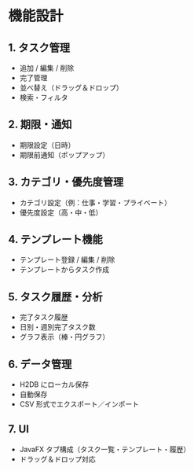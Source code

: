 # 機能設計

## 1. タスク管理
- 追加 / 編集 / 削除  
- 完了管理  
- 並べ替え（ドラッグ＆ドロップ）  
- 検索・フィルタ  

## 2. 期限・通知
- 期限設定（日時）  
- 期限前通知（ポップアップ）  

## 3. カテゴリ・優先度管理
- カテゴリ設定（例：仕事・学習・プライベート）  
- 優先度設定（高・中・低）  

## 4. テンプレート機能
- テンプレート登録 / 編集 / 削除  
- テンプレートからタスク作成  

## 5. タスク履歴・分析
- 完了タスク履歴  
- 日別・週別完了タスク数  
- グラフ表示（棒・円グラフ）  

## 6. データ管理
- H2DB にローカル保存  
- 自動保存  
- CSV 形式でエクスポート／インポート  

## 7. UI
- JavaFX タブ構成（タスク一覧・テンプレート・履歴）  
- ドラッグ＆ドロップ対応  
